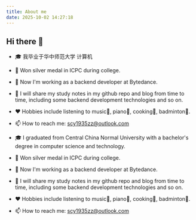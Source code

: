 ```yaml
---
title: About me
date: 2025-10-02 14:27:18
---
```


## Hi there 👋

<!--
**1935Zz/1935Zz** is a ✨ _special_ ✨ repository because its `README.md` (this file) appears on your GitHub profile.

Here are some ideas to get you started:

- 🔭 I’m currently working on ...
- 🌱 I’m currently learning ...
- 👯 I’m looking to collaborate on ...
- 🤔 I’m looking for help with ...
- 💬 Ask me about ...
- 📫 How to reach me: ...
- 😄 Pronouns: ...
- ⚡ Fun fact: ...
-->

- 🎓 我毕业于华中师范大学 计算机
- 🥈 Won silver medal in ICPC during college.
- 🔭 Now I'm working as a backend developer at Bytedance. 
- 🌱 I will share my study notes in my github repo and blog from time to time, including some backend development technologies and so on.
- ❤️ Hobbies include listening to music🎵, piano🎹, cooking🍳, badminton🏸.
- 📫 How to reach me: scy1935zz@outlook.com

- 🎓 I graduated from Central China Normal University with a bachelor's degree in computer science and technology. 
- 🥈 Won silver medal in ICPC during college.
- 🔭 Now I'm working as a backend developer at Bytedance. 
- 🌱 I will share my study notes in my github repo and blog from time to time, including some backend development technologies and so on.
- ❤️ Hobbies include listening to music🎵, piano🎹, cooking🍳, badminton🏸.
- 📫 How to reach me: scy1935zz@outlook.com
